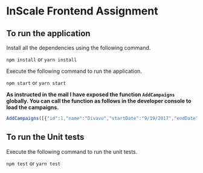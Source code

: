 # InScale Frontend Assignment

## To run the application
Install all the dependencies using the following command.

```npm install``` or ```yarn install```

Execute the following command to run the application.

```npm start``` or ```yarn start```

**As instructed in the mail I have exposed the function `AddCampaigns` globally. You can call the function as follows in the developer console to load the campaigns.**

```javascript
AddCampaigns([{"id":1,"name":"Divavu","startDate":"9/19/2017","endDate":"3/9/2018","Budget":88377},{"id":2,"name":"Jaxspan","startDate":"11/21/2017","endDate":"2/21/2018","Budget":608715},{"id":3,"name":"Miboo","startDate":"11/1/2017","endDate":"6/20/2017","Budget":239507}]);
```


## To run the Unit tests
Execute the following command to run the unit tests.

```npm test``` or ```yarn test```